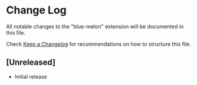 # Change Log

All notable changes to the "blue-melon" extension will be documented in this file.

Check [Keep a Changelog](http://keepachangelog.com/) for recommendations on how to structure this file.

## [Unreleased]

- Initial release

